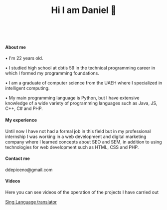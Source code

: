 <HEADER></CENTER><h1>Hi I am Daniel 👋</h1></CENTER></HEADER>
<DIV>
<br><h4>About me</h4>
<p>• I'm 22 years old.</p>
<p>• I studied high school at cbtis 59 in the technical programming career in which I formed my programming foundations. </p>
<p>• I am a graduate of computer science from the UAEH where I specialized in intelligent computing. </p>
<p>• My main programming language is Python, but I have extensive knowledge of a wide variety of programming languages ​​such as Java, JS, C++, C# and PHP. </p>
</DIV>
<DIV>
<h4>My experience</h4>
<p>Until now I have not had a formal job in this field but in my professional internship I was working in a web development and digital marketing company where I learned concepts about SEO and SEM, in addition to using technologies for web development such as HTML, CSS and PHP. </p>
</DIV>
<DIV>
<H4>Contact me</H4>
<p>ddepiceno@gmail.com</p>
</DIV>
<DIV>
  <H4>Videos</H4>
  <p>Here you can see videos of the operation of the projects I have carried out</p>
<a href="https://youtu.be/AMWwrOIEUds">Sing Language translator</a>
</DIV>




